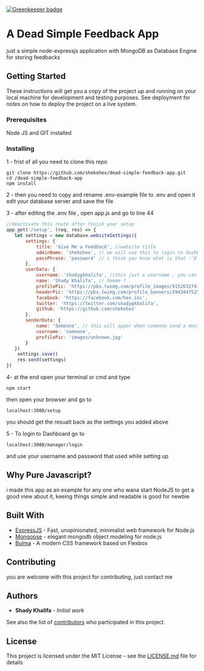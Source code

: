 
[![Greenkeeper badge](https://badges.greenkeeper.io/shekohex/dead-simple-feedback-app.svg)](https://greenkeeper.io/)
# A Dead Simple Feedback App

just a simple node-expressjs application with MongoDB as Database Engine for storing feedbacks

## Getting Started

These instructions will get you a copy of the project up and running on your local machine for development and testing purposes. See deployment for notes on how to deploy the project on a live system.

### Prerequisites

Node JS and GIT installed 

### Installing

1 - frist of all you need to clone this repo

```
git clone https://github.com/shekohex/dead-simple-feedback-app.git
cd /dead-simple-feedback-app
npm install
```

2 - then you need to copy and rename .env-example file to .env and open it
edit your database server and save the file

3 - after editing the .env file , open app.js and go to line 44

```javascript
//deactivate this route after finish your setup
app.get('/setup', (req, res) => {
   let settings = new database.websiteSettings({
       settings: {
           title: 'Give Me a Feedback', //website title
           adminName: 'shekohex', // we will use this to login to dashboard
           passPhrase: 'password' // i think you know what is that :'D
       },
       userData: {
           username: 'shadygkhalifa', //this just a username , you can use your twitter username
           name: 'Shady Khalifa', // hmmmm ?
           profilePic: 'https://pbs.twimg.com/profile_images/915263274110906369/Z_kfjrLb_400x400.jpg', // 400x400 
           headerPic: 'https://pbs.twimg.com/profile_banners/2943447525/1482352613/1500x500',
           facebook: 'https://facebook.com/hex.inc',
           twitter: 'https://twitter.com/shadygkhalifa',
           github: 'https://github.com/shekohex'
       },
       senderData: {
           name: 'Someone', // this will apper when someone send a message
           username: 'someone',
           profilePic: 'images/unknown.jpg'
       }
   })
    settings.save()
    res.send(settings)
})

```
4- at the end open your terminal or cmd and type
```
npm start
```
then open your browser and go to 
```
localhost:3000/setup
```
you should get the resualt back as the settings you added above

5 - To login to Dashboard go to
```
localhost:3000/manager/login
```
and use your username and password that used while setting up

## Why Pure Javascript?

i made this app as an example for any one who wana start NodeJS to get a good view about it,
keeing things simple and readable is good for newbie

## Built With

* [ExpressJS](https://expressjs.com) - Fast, unopinionated, minimalist web framework for Node.js
* [Mongoose](http://mongoosejs.com/) - elegant mongodb object modeling for node.js
* [Bulma](http://bulma.io/) - A modern CSS framework based on Flexbox

## Contributing

you are welcome with this project for contributing, just contact me 

## Authors

* **Shady Khalifa** - *Initial work*

See also the list of [contributors](https://github.com/your/project/contributors) who participated in this project.

## License

This project is licensed under the MIT License - see the [LICENSE.md](LICENSE.md) file for details


